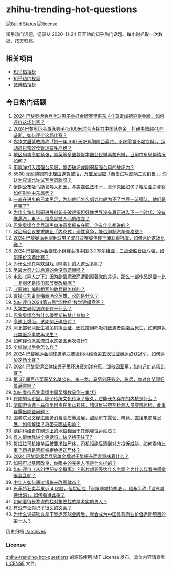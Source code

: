 # zhihu-trending-hot-questions

[![Build Status](https://github.com/justjavac/zhihu-trending-hot-questions/workflows/ci/badge.svg?branch=master)](https://github.com/justjavac/zhihu-trending-hot-questions/actions)
[![license](https://img.shields.io/github/license/justjavac/zhihu-trending-hot-questions)](https://github.com/justjavac/zhihu-trending-hot-questions/blob/master/LICENSE)

知乎热门话题，记录从 2020-11-24
日开始的知乎热门话题。每小时抓取一次数据，按天[归档](./archives)。

## 相关项目

- [知乎热搜榜](https://github.com/justjavac/zhihu-trending-top-search)
- [知乎热门视频](https://github.com/justjavac/zhihu-trending-hot-video)
- [微博热搜榜](https://github.com/justjavac/weibo-trending-hot-search)

## 今日热门话题

<!-- BEGIN -->
<!-- 最后更新时间 Mon Aug 05 2024 06:12:13 GMT+0800 (China Standard Time) -->

1. [2024 巴黎奥运会乒乓球男子单打金牌赛樊振东 4:1 莫雷加德夺得金牌，如何评价这场比赛？](https://www.zhihu.com/question/663447730)
1. [2024巴黎奥运会游泳男子4x100米混合泳接力中国队夺金，打破美国超40年垄断，如何评价这场比赛？](https://www.zhihu.com/question/663459589)
1. [郑钦文启蒙教练称「她一年 360 天吃鸡胸肉西蓝花，不吃零食不喝饮料」，运动员日常饮食管理有多严格？](https://www.zhihu.com/question/663414544)
1. [地区局势高度紧张，美英等多国敦促本国公民撤离黎巴嫩，目前中东局势情况如何？](https://www.zhihu.com/question/663425075)
1. [用氢弹打入超强台风眼，能否破坏或削弱超强台风的破坏力？](https://www.zhihu.com/question/614445157)
1. [5500 元网购钢笔无理由退货被拒，万宝龙回应「蘸墨试写影响二次销售」，你认为应该允许试写后退款吗？](https://www.zhihu.com/question/663245777)
1. [伊朗公布哈马斯领导人死因，与美媒说法不一，具体原因如何？哈尼亚之死将如何影响中东局势？](https://www.zhihu.com/question/663421115)
1. [一直在进步的日本男足，为何他们怎么努力也成为不了世界一流强队，他们是差哪了?](https://www.zhihu.com/question/663364987)
1. [为什么每年科研进展创新突破很多但好像世界没有真正进入下一个时代，没有像蒸汽，电子，信息震撼人心的改变？](https://www.zhihu.com/question/660106241)
1. [巴黎奥运会乒乓球男单决赛樊振东夺冠，你有什么想说的？](https://www.zhihu.com/question/663450204)
1. [政治局会议要求防止「内卷式」恶性竞争，能否遏制汽车价格战？](https://www.zhihu.com/question/663061453)
1. [2024 巴黎奥运会羽毛球男子双打决赛梁伟铿王昶获得银牌，如何评价这场比赛？](https://www.zhihu.com/question/663453189)
1. [2024 巴黎奥运会排球小组赛女排中国 3:1 塞尔维亚，三战全胜晋级八强，如何评价这场比赛？](https://www.zhihu.com/question/663455225)
1. [为什么现在喜欢游戏《鸣潮》的人这么多呢？](https://www.zhihu.com/question/663313471)
1. [尽最大努力过后真的会没有遗憾吗？](https://www.zhihu.com/question/663376083)
1. [电影《异人之下》因为剧情魔改而遭到原著党的差评，那么一部作品是要一比一复刻还是按电影节奏改编呢？](https://www.zhihu.com/question/662755030)
1. [《原神》编剧想写的散兵是怎样的？](https://www.zhihu.com/question/663366660)
1. [曹操与刘备青梅煮酒论英雄，论的是什么？](https://www.zhihu.com/question/661328034)
1. [如何评价2024第五届“华数杯”数学建模竞赛？](https://www.zhihu.com/question/663409282)
1. [大学生暑假到底都在干什么？](https://www.zhihu.com/question/663195442)
1. [巴黎奥运会为什么俄罗斯被禁止参加？](https://www.zhihu.com/question/663292031)
1. [高速上爆胎，该如何正确应对？](https://www.zhihu.com/question/638964921)
1. [河北邯郸两医生被吊销执业证，因过度用呼吸机致患者感染后死亡，如何避免此类医疗事故再发生？](https://www.zhihu.com/question/663410537)
1. [如何评价派蒙流口水这张图再次盛行?](https://www.zhihu.com/question/662998760)
1. [全红婵以后会怎么样？](https://www.zhihu.com/question/477732195)
1. [2024 巴黎奥运会网球男单决赛德约科维奇第五次征战奥运终获冠军，如何评价这场比赛？](https://www.zhihu.com/question/663448864)
1. [2024 巴黎奥运会体操男子吊环决赛刘洋夺冠，邹敬园亚军，如何评价这场比赛？](https://www.zhihu.com/question/663450769)
1. [第 37 届百花奖获奖名单公布，朱一龙、马丽分获影帝、影后，你对各奖项归属满意吗？](https://www.zhihu.com/question/663446507)
1. [如何看待巴黎奥运中国奖牌数呈倒三角状?](https://www.zhihu.com/question/663247446)
1. [在你的认识里，哪个传统文化传承了很久，它能长久存在的内核是什么？](https://www.zhihu.com/question/661066818)
1. [法国游泳选手马尔尚因不在奥运村住，错过反兴奋剂检测人员突击药检，此事暴露出哪些问题？](https://www.zhihu.com/question/663416496)
1. [国务院发文促进服务消费高质量发展，鼓励房车露营、电竞、直播电商等发展，如何解读？将带来哪些影响？](https://www.zhihu.com/question/663364422)
1. [德约科维奇在网球上的地位相当于其他哪位运动员？](https://www.zhihu.com/question/662027969)
1. [有人能给我讲个笑话吗，快坚持不住了?](https://www.zhihu.com/question/655913889)
1. [货拉拉司机接单后被要求拉尸体，司机拒绝后遭到对方投诉威胁，如何看待此事？司机是否有权拒绝运送尸体？](https://www.zhihu.com/question/663333554)
1. [2024 巴黎奥运乒乓男单金牌对于樊振东而言意味着什么？](https://www.zhihu.com/question/663450262)
1. [如果可以基因改良，你眼中的完美人类是什么样的？](https://www.zhihu.com/question/41434084)
1. [如何评价《从21世纪安全撤离》？影片想要表达什么主题？为什么我看完感觉很混乱呢？](https://www.zhihu.com/question/662880451)
1. [中年人如何通过锻炼来改善体态？](https://www.zhihu.com/question/638563275)
1. [巴菲特狂卖苹果近 4 亿股，但斌回应「没跟随减持想法」，段永平称「没有减持计划」，如何看待此事？](https://www.zhihu.com/question/663416330)
1. [如何看待长辈说的找对象要找憨厚老实的男人？](https://www.zhihu.com/question/333902766)
1. [有没有让你记了很久的文案？](https://www.zhihu.com/question/662803200)
1. [为什么说郑钦文拿下奥运网球金牌后，就会成为中国具有商业价值运动项目的第一人？](https://www.zhihu.com/question/663379041)

<!-- END -->

历史归档 [./archives](./archives)

### License

[zhihu-trending-hot-questions](https://github.com/justjavac/zhihu-trending-hot-questions)
的源码使用 MIT License 发布。具体内容请查看 [LICENSE](./LICENSE) 文件。
